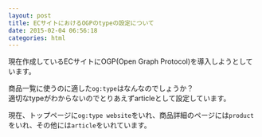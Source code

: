 ```yaml
---
layout: post
title: ECサイトにおけるOGPのtypeの設定について
date: 2015-02-04 06:56:18
categories: html
---
```

<!-- {% raw %} -->
<p>現在作成しているECサイトにOGP(Open Graph Protocol)を導入しようとしています。</p>

<p>商品一覧に使うのに適した<code>og:type</code>はなんなのでしょうか？<br>
適切なtypeがわからないのでとりあえずarticleとして設定しています。</p>

<p>現在、トップページに<code>og:type website</code>をいれ、商品詳細のページには<code>product</code>をいれ、その他には<code>article</code>をいれています。</p>
<!-- {% endraw %} -->
